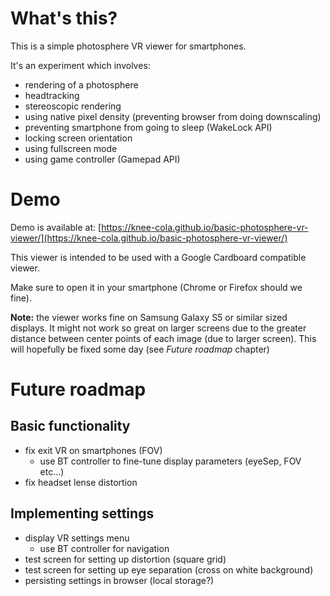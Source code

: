 # What's this?
This is a simple photosphere VR viewer for smartphones.

It's an experiment which involves:
* rendering of a photosphere
* headtracking
* stereoscopic rendering
* using native pixel density (preventing browser from doing downscaling)
* preventing smartphone from going to sleep (WakeLock API)
* locking screen orientation
* using fullscreen mode
* using game controller (Gamepad API)

# Demo
Demo is available at: [https://knee-cola.github.io/basic-photosphere-vr-viewer/](https://knee-cola.github.io/basic-photosphere-vr-viewer/)

This viewer is intended to be used with a Google Cardboard compatible viewer.

Make sure to open it in your smartphone (Chrome or Firefox should we fine).

**Note:** the viewer works fine on Samsung Galaxy S5 or similar sized displays.
It might not work so great on larger screens due to the greater distance between center points of each image (due to larger screen). This will hopefully be fixed some day (see *Future roadmap* chapter) 

# Future roadmap

## Basic functionality
* fix exit VR on smartphones (FOV)
    * use BT controller to fine-tune display parameters (eyeSep, FOV etc...)
* fix headset lense distortion

## Implementing settings
* display VR settings menu
    * use BT controller for navigation
* test screen for setting up distortion (square grid)
* test screen for setting up eye separation (cross on white background)
* persisting settings in browser (local storage?)